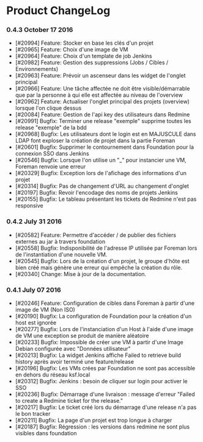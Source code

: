 # Product ChangeLog

### 0.4.3 October 17 2016
  - [#20994] Feature: Stocker en base les clés d'un projet
  - [#20965] Feature: Choix d'une image de VM
  - [#20964] Feature: Choix d'un template de job Jenkins
  - [#20982] Feature: Gestion des suppressions (Jobs / Cibles / Environnements)
  - [#20963] Feature: Prévoir un ascenseur dans les widget de l'onglet principal
  - [#20966] Feature: Une tâche affectée ne doit être visible/démarrable que par la personne à qui elle est affectée au niveau de l'overview
  - [#20962] Feature: Actualiser l'onglet principal des projets (overview) lorsque l'on clique dessus
  - [#20084] Feature: Gestion de l'api key des utilisateurs dans Redmine
  - [#20991] Bugfix: Terminer une release "exemple" supprime toutes les release "exemple" de la bdd
  - [#20968] Bugfix: Les utilisateurs dont le login est en MAJUSCULE dans LDAP font exploser la création de projet dans la partie Foreman
  - [#20601] Bugfix: Supprimer le contournement dans Foundation pour la connexion SSO dans Jenkins
  - [#20546] Bugfix: Lorsque l'on utilise un "_" pour instancier une VM, Foreman renvoie une erreur
  - [#20329] Bugfix: Exception lors de l'afichage des informations d'un projet
  - [#20314] Bugfix: Pas de changement d'URL au changement d'onglet
  - [#20197] Bugfix: Revoir l'encodage des noms de projets Jenkins
  - [#20155] Bugfix: Le tableau présentant les tickets de Redmine n'est pas responsive

### 0.4.2 July 31 2016
  - [#20582] Feature: Permettre d'accéder / de publier des fichiers externes au jar à travers foundation
  - [#20558] Bugfix: Indisponibilité de l'adresse IP utilisée par Foreman lors de l'instantiation d'une nouvelle VM.
  - [#20545] Bugfix: Lors de la création d'un projet, le groupe d'hôte est bien créé mais génère une erreur qui empêche la création du rôle.
  - [#20340] Change: Mise à jour de la documentation.

### 0.4.1 July 07 2016
  - [#20246] Feature: Configuration de cibles dans Foreman à partir d'une image de VM (Non ISO)
  - [#20190] Bugfix: La configuration de Foundation pour la création d'un host est ignorée
  - [#20277] Bugfix: Lors de l'instanciation d'un Host à l'aide d'une image de VM une exception se produit de manière aléatoire
  - [#20233] Bugfix: Impossible de créer une VM à partir d'une Image Debian configurée avec "Données utilisateur"
  - [#20213] Bugfix: La widget Jenkins affiche Failed to retrieve build history après avoir terminé une feature/release
  - [#20196] Bugfix: Les VMs crées par Foundation ne sont pas accessible en dehors du réseau ksf.local 
  - [#20312] Bugfix: Jenkins : besoin de cliquer sur login pour activer le SSO
  - [#20236] Bugfix: Démarrage d'une livraison : message d'erreur "Failed to create a Redmine ticket for the release."
  - [#20217] Bugfix: Le ticket créé lors du démarrage d'une release n'a pas le bon tracker
  - [#20211] Bugfix: La page d'un projet est trop longue à charger
  - [#20187] Bugfix: Régression : les versions dans redmine ne sont plus visibles dans foundation
